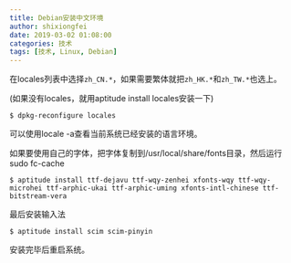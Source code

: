 ```yaml
---
title: Debian安装中文环境
author: shixiongfei
date: 2019-03-02 01:08:00
categories: 技术
tags: [技术, Linux, Debian]
---
```


在locales列表中选择`zh_CN.*`，如果需要繁体就把`zh_HK.*`和`zh_TW.*`也选上。

(如果没有locales，就用aptitude install locales安装一下)

```shell
$ dpkg-reconfigure locales
```

可以使用locale -a查看当前系统已经安装的语言环境。

如果要使用自己的字体，把字体复制到/usr/local/share/fonts目录，然后运行sudo fc-cache

```shell
$ aptitude install ttf-dejavu ttf-wqy-zenhei xfonts-wqy ttf-wqy-microhei ttf-arphic-ukai ttf-arphic-uming xfonts-intl-chinese ttf-bitstream-vera
```

最后安装输入法

```shell
$ aptitude install scim scim-pinyin
```

安装完毕后重启系统。
